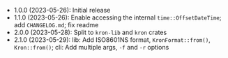 * 1.0.0 (2023-05-26): Initial release
* 1.1.0 (2023-05-26): Enable accessing the internal `time::OffsetDateTime`; add
  `CHANGELOG.md`; fix readme
* 2.0.0 (2023-05-28): Split to `kron-lib` and `kron` crates
* 2.1.0 (2023-05-29): lib: Add ISO8601NS format, `KronFormat::from()`,
  `Kron::from()`; cli: Add multiple args, `-f` and `-r` options

